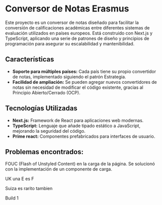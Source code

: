 # Conversor de Notas Erasmus

Este proyecto es un conversor de notas diseñado para facilitar la conversión de calificaciones académicas entre diferentes sistemas de evaluación utilizados en países europeos. Está construido con Next.js y TypeScript, aplicando una serie de patrones de diseño y principios de programación para asegurar su escalabilidad y mantenibilidad.

## Características

- **Soporte para múltiples países:** Cada país tiene su propio convertidor de notas, implementado siguiendo el patrón Estrategia.
- **Facilidad de ampliación:** Se pueden agregar nuevos convertidores de notas sin necesidad de modificar el código existente, gracias al Principio Abierto/Cerrado (OCP).


## Tecnologías Utilizadas

- **Next.js:** Framework de React para aplicaciones web modernas.
- **TypeScript:** Lenguaje que añade tipado estático a JavaScript, mejorando la seguridad del código.
- **Prime react:** Componentes prefabricados para interfaces de usuario.

## Problemas encontrados: 
FOUC (Flash of Unstyled Content) en la carga de la página. Se solucionó con la implementación de un componente de carga.

UK una E es F

Suiza es rarito tambien

Build 1
